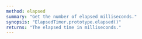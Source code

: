 ```yaml
---
method: elapsed
summary: "Get the number of elapsed milliseconds."
synopsis: "ElapsedTimer.prototype.elapsed()"
returns: "The elapsed time in milliseconds."
---
```

